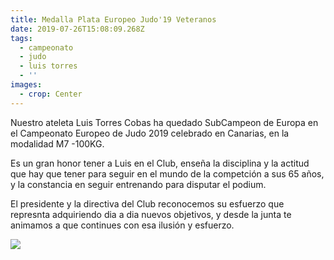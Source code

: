 ```yaml
---
title: Medalla Plata Europeo Judo'19 Veteranos
date: 2019-07-26T15:08:09.268Z
tags:
  - campeonato
  - judo
  - luis torres
  - ''
images:
  - crop: Center
---
```

Nuestro ateleta Luis Torres Cobas ha quedado SubCampeon de Europa en el Campeonato Europeo de Judo 2019 celebrado en Canarias, en la modalidad M7 -100KG.

Es un gran honor tener a Luis en el Club, enseña la disciplina y la actitud que hay que tener para seguir en el mundo de la competción a sus 65 años, y la constancia en seguir entrenando para disputar el podium.

El presidente y la directiva del Club reconocemos su esfuerzo que represnta adquiriendo dia a dia nuevos objetivos, y desde la junta te animamos a que continues con esa ilusión y esfuerzo.



![](/media/photo_2019-08-08_17-17-53.jpg)
